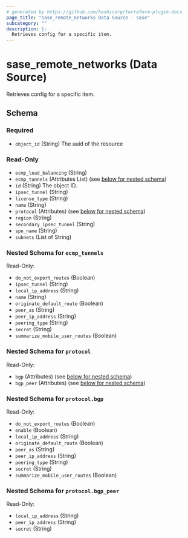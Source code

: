 ```yaml
---
# generated by https://github.com/hashicorp/terraform-plugin-docs
page_title: "sase_remote_networks Data Source - sase"
subcategory: ""
description: |-
  Retrieves config for a specific item.
---
```


# sase_remote_networks (Data Source)

Retrieves config for a specific item.



<!-- schema generated by tfplugindocs -->
## Schema

### Required

- `object_id` (String) The uuid of the resource

### Read-Only

- `ecmp_load_balancing` (String)
- `ecmp_tunnels` (Attributes List) (see [below for nested schema](#nestedatt--ecmp_tunnels))
- `id` (String) The object ID.
- `ipsec_tunnel` (String)
- `license_type` (String)
- `name` (String)
- `protocol` (Attributes) (see [below for nested schema](#nestedatt--protocol))
- `region` (String)
- `secondary_ipsec_tunnel` (String)
- `spn_name` (String)
- `subnets` (List of String)

<a id="nestedatt--ecmp_tunnels"></a>
### Nested Schema for `ecmp_tunnels`

Read-Only:

- `do_not_export_routes` (Boolean)
- `ipsec_tunnel` (String)
- `local_ip_address` (String)
- `name` (String)
- `originate_default_route` (Boolean)
- `peer_as` (String)
- `peer_ip_address` (String)
- `peering_type` (String)
- `secret` (String)
- `summarize_mobile_user_routes` (Boolean)


<a id="nestedatt--protocol"></a>
### Nested Schema for `protocol`

Read-Only:

- `bgp` (Attributes) (see [below for nested schema](#nestedatt--protocol--bgp))
- `bgp_peer` (Attributes) (see [below for nested schema](#nestedatt--protocol--bgp_peer))

<a id="nestedatt--protocol--bgp"></a>
### Nested Schema for `protocol.bgp`

Read-Only:

- `do_not_export_routes` (Boolean)
- `enable` (Boolean)
- `local_ip_address` (String)
- `originate_default_route` (Boolean)
- `peer_as` (String)
- `peer_ip_address` (String)
- `peering_type` (String)
- `secret` (String)
- `summarize_mobile_user_routes` (Boolean)


<a id="nestedatt--protocol--bgp_peer"></a>
### Nested Schema for `protocol.bgp_peer`

Read-Only:

- `local_ip_address` (String)
- `peer_ip_address` (String)
- `secret` (String)


